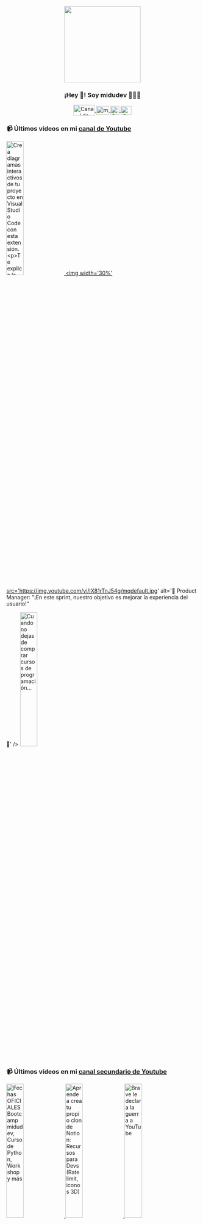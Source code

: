 <p align="center" width="300">
   <img align="center" width="200" src="https://user-images.githubusercontent.com/1561955/106762302-fda9de00-6635-11eb-99be-3ef744e60c0e.png" />
   <h3 align="center">¡Hey 👋! Soy midudev 👨🏻‍💻</h3>
</p>

<p align="center">
   <a href="https://twitch.tv/midudev" target="blank">
    <img align="center" src="https://upload.wikimedia.org/wikipedia/commons/c/ce/Twitch_logo_2019.svg" alt="Canal de Twitch de midudev" height="28px" width="56px" />
  </a>
  <span style="width: 8px;"> </span>
   <a href="https://youtube.com/midudev" target="blank">
    <img align="center" src="https://upload.wikimedia.org/wikipedia/commons/0/09/YouTube_full-color_icon_%282017%29.svg" alt="midudev" height="23px" width="33px" />
  </a>
  <span style="width: 8px;"> </span>
  <a href="https://instagram.com/midu.dev" target="blank">
    <img align="center" src="https://upload.wikimedia.org/wikipedia/commons/e/e7/Instagram_logo_2016.svg" alt="Canal de Instagram de midu.dev" height="23px" width="23px" />
  </a>
  <span style="width: 8px;"> </span>
  <a href="https://twitter.com/midudev" target="blank">
    <img align="center" src="https://upload.wikimedia.org/wikipedia/commons/thumb/6/6f/Logo_of_Twitter.svg/2491px-Logo_of_Twitter.svg.png" alt="Canal de Twitter de midudev" height="23px" width="28px" />
  </a>
</p>

### 📹 Últimos vídeos en mi [canal de Youtube](https://youtube.com/midudev?sub_confirmation=1)

<a href='https://youtu.be/Jk-Eo9WYAvw' target='_blank'>
  <img width='30%' src='https://img.youtube.com/vi/Jk-Eo9WYAvw/mqdefault.jpg' alt='Crea diagramas interactivos de tu proyecto en Visual Studio Code con esta extensión.

Te explica la' />
</a>
<a href='https://youtu.be/IX81rTnJ54g' target='_blank'>
  <img width='30%' src='https://img.youtube.com/vi/IX81rTnJ54g/mqdefault.jpg' alt='🎯 Product Manager: "¡En este sprint, nuestro objetivo es mejorar la experiencia del usuario!"

👩‍' />
</a>
<a href='https://youtu.be/mm88biQrlhY' target='_blank'>
  <img width='30%' src='https://img.youtube.com/vi/mm88biQrlhY/mqdefault.jpg' alt='Cuando no dejas de comprar cursos de programación...' />
</a>

### 📹 Últimos vídeos en mi [canal secundario de Youtube](https://youtube.com/midulive?sub_confirmation=1)

<a href='https://youtu.be/Qu1a_ws5DVI' target='_blank'>
  <img width='30%' src='https://img.youtube.com/vi/Qu1a_ws5DVI/mqdefault.jpg' alt='Fechas OFICIALES Bootcamp midudev, Curso de Python, Workshop y más' />
</a>
<a href='https://youtu.be/mCNbnfQ-MMM' target='_blank'>
  <img width='30%' src='https://img.youtube.com/vi/mCNbnfQ-MMM/mqdefault.jpg' alt='Aprende a crea tu propio clon de Notion: Recursos para Devs (Rate limit, iconos 3D)' />
</a>
<a href='https://youtu.be/Awhs5gjhyV0' target='_blank'>
  <img width='30%' src='https://img.youtube.com/vi/Awhs5gjhyV0/mqdefault.jpg' alt='Brave le declara la guerra a YouTube' />
</a>
